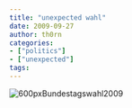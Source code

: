 ```yaml
---
title: "unexpected wahl"
date: 2009-09-27
author: th0rn
categories:
- ["politics"]
- ["unexpected"]
tags:
---
```

<img class="alignnone size-full wp-image-295" title="Bundestagswahl2009" src="https://www.channel23.de/blog/wp-content/uploads/2009/09/600pxBundestagswahl20091.png" alt="600pxBundestagswahl2009" />